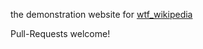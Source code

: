 the demonstration website for [wtf_wikipedia](https://github.com/spencermountain/wtf_wikipedia/)

Pull-Requests welcome!
